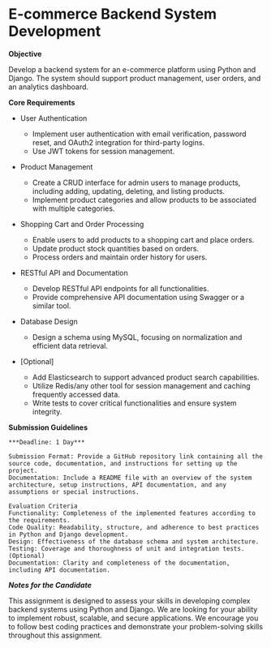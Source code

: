 <h1>E-commerce Backend System Development</h1>

**Objective**

Develop a backend system for an e-commerce platform using Python and Django. The system should support product management, user orders, and an analytics dashboard.

**Core Requirements**

* User Authentication

    + Implement user authentication with email verification, password reset, and OAuth2 integration for third-party logins.
    + Use JWT tokens for session management.

* Product Management
    + Create a CRUD interface for admin users to manage products, including adding, updating, deleting, and listing products.
    + Implement product categories and allow products to be associated with multiple categories.

* Shopping Cart and Order Processing
    + Enable users to add products to a shopping cart and place orders.
    + Update product stock quantities based on orders.
    + Process orders and maintain order history for users.

* RESTful API and Documentation
    + Develop RESTful API endpoints for all functionalities.
    + Provide comprehensive API documentation using Swagger or a similar tool.

* Database Design
    + Design a schema using MySQL, focusing on normalization and efficient data retrieval.

* [Optional]
    + Add Elasticsearch to support advanced product search capabilities.
    + Utilize Redis/any other tool for session management and caching frequently accessed data.
    + Write tests to cover critical functionalities and ensure system integrity.


**Submission Guidelines**

    ***Deadline: 1 Day***

    Submission Format: Provide a GitHub repository link containing all the source code, documentation, and instructions for setting up the project.
    Documentation: Include a README file with an overview of the system architecture, setup instructions, API documentation, and any assumptions or special instructions.

    Evaluation Criteria
    Functionality: Completeness of the implemented features according to the requirements.
    Code Quality: Readability, structure, and adherence to best practices in Python and Django development.
    Design: Effectiveness of the database schema and system architecture.
    Testing: Coverage and thoroughness of unit and integration tests.(Optional)
    Documentation: Clarity and completeness of the documentation, including API documentation.

***Notes for the Candidate***

This assignment is designed to assess your skills in developing complex backend systems using Python and Django. We are looking for your ability to implement robust, scalable, and secure applications. We encourage you to follow best coding practices and demonstrate your problem-solving skills throughout this assignment.


